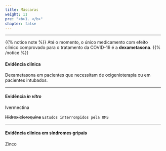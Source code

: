 ```yaml
---
title: Máscaras
weight: 11
pre: "<b>1. </b>"
chapter: false
---
```


***


{{% notice note %}}
Até o momento, o único medicamento com efeito clínico comprovado para o tratamento da COVID-19 é a **dexametasona**.
{{% /notice %}}

#### Evidência clínica

Dexametasona em pacientes que necessitam de oxigenioterapia ou em pacientes intubados.

***

#### Evidência *in vitro*

Ivermectina

~~Hidroxicloroquina~~ `Estudos interrompidos pela OMS`

***

#### Evidência clínica em síndromes gripais

Zinco
